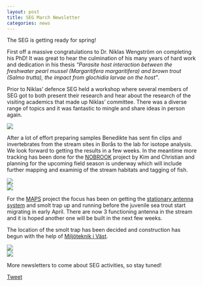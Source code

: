 ```yaml
---
layout: post
title: SEG March Newsletter
categories: news
---
```


The SEG is getting ready for spring! 
<!--more-->

First off a massive congratulations to Dr. Niklas Wengström on completing his PhD! It was great to hear the culmination of his many years of hard work and dedication in his thesis <em>“Parasite host interaction between the freshwater pearl mussel (Margaritifera margaritifera) and brown trout (Salmo trutta), the impact from glochidia larvae on the host”</em>.

Prior to Niklas’ defence SEG held a workshop where several members of SEG got to both present their research and hear about the research of the visiting academics that made up Niklas’ committee. There was a diverse range of topics and it was fantastic to mingle and share ideas in person again.

<div class="row">
  <div class="column">
    <img src="https://user-images.githubusercontent.com/96004332/159933727-f81bee65-b81a-4baa-9258-220c105b32d8.jpg" />
  </div>
</div>

After a lot of effort preparing samples Benedikte has sent fin clips and invertebrates from the stream sites in Borås to the lab for isotope analysis. We look forward to getting the results in a few weeks. In the meantime more tracking has been done for the [NOBROOK](https://seggothenburg.com/about/nobrook/) project by Kim and Christian and planning for the upcoming field season is underway which will include further mapping and examinig of the stream habitats and tagging of fish.

<div class="row">
  <div class="column">
    <img src="https://user-images.githubusercontent.com/96004332/159935051-1a71fa12-ef85-4ce2-8419-bc7354ac6dee.jpg" />
  </div>
  <div class="column">
    <img src="https://user-images.githubusercontent.com/96004332/159938316-fe100089-07d0-465a-b010-f5096ab6e82d.png" />
  </div>
</div>
  
For the [MAPS](https://seggothenburg.com/about/maps/) project the focus has been on getting the  [stationary antenna system](https://seggothenburg.com/maps/2022/03/21/maps-antennas/) and smolt trap up and running before the juvenile sea trout start migrating in early April. There are now 3 functioning antenna in the stream and it is hoped another one will be built in the next few weeks. 

The location of the smolt trap has been decided and construction has begun with the help of [Miljöteknik i Väst](http://miljoteknikivast.se/).

<div class="row">
    <div class="column">
      <img src="https://user-images.githubusercontent.com/96004332/159935342-06b3be1e-0177-4ecd-8e4c-f6cf0e1510f7.jpg" />
    </div>
    <div class="column">
      <img src="https://user-images.githubusercontent.com/96004332/159935476-b2f69862-9c79-4c94-bcac-89e98f403398.jpg" />
    </div>
  </div>

More newsletters to come about SEG activities, so stay tuned!

<a href="https://twitter.com/share?ref_src=twsrc%5Etfw" class="twitter-share-button" data-show-count="false">Tweet</a><script async src="https://platform.twitter.com/widgets.js" charset="utf-8"></script>

